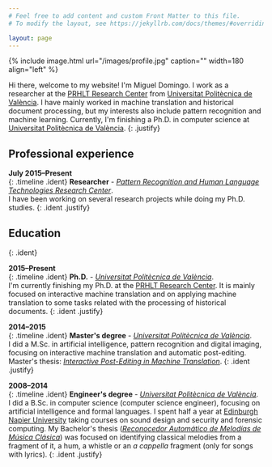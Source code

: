 ```yaml
---
# Feel free to add content and custom Front Matter to this file.
# To modify the layout, see https://jekyllrb.com/docs/themes/#overriding-theme-defaults

layout: page
---
```


{% include image.html url="/images/profile.jpg" caption="" width=180 align="left" %}

Hi there, welcome to my website! I'm Miguel Domingo. I work as a researcher at the [PRHLT Research Center](https://www.prhlt.upv.es) from [Universitat Politècnica de València](http://www.upv.es/). I have mainly worked in machine translation and historical document processing, but my interests also include pattern recognition and machine learning. Currently, I'm finishing a Ph.D. in computer science at [Universitat Politècnica de València](http://www.upv.es/).
{: .justify}

## Professional experience

**July 2015&ndash;Present** <br />
{: .timeline .ident}
**Researcher** - *[Pattern Recognition and Human Language Technologies Research Center](https://www.prhlt.upv.es)*. <br />
I have been working on several research projects while doing my Ph.D. studies.
{: .ident .justify}

## Education
{: .ident}

**2015&ndash;Present** <br />
{: .timeline .ident}
**Ph.D.** - *[Universitat Politècnica de València](http://www.upv.es/)*. <br />
I'm currently finishing my Ph.D. at the [PRHLT Research Center](https://www.prhlt.upv.es). It is mainly focused on interactive machine translation and on applying machine translation to some tasks related with the processing of historical documents.
{: .ident .justify}

**2014&ndash;2015** <br />
{: .timeline .ident}
**Master's degree** - *[Universitat Politècnica de València](http://www.upv.es/)*. <br />
I did a M.Sc. in artificial intelligence, pattern recognition and digital imaging, focusing on interactive machine translation and automatic post-editing. Master's thesis: *[Interactive Post-Editing in Machine Translation](https://riunet.upv.es/handle/10251/64251)*.
{: .ident .justify}

**2008&ndash;2014** <br />
{: .timeline .ident}
**Engineer's degree** - *[Universitat Politècnica de València](http://www.upv.es/)*. <br />
I did a B.Sc. in computer science (computer science engineer), focusing on artificial intelligence and formal languages. I spent half a year at [Edinburgh Napier University](https://www.napier.ac.uk/) taking courses on sound design and security and forensic computing. My Bachelor's thesis (*[Reconocedor Automático de Melodías
de Música Clásica](https://riunet.upv.es/handle/10251/45907)*) was focused on identifying classical melodies from a fragment of it, a hum, a whistle or an *a cappella* fragment (only for songs with lyrics).
{: .ident .justify}
